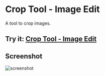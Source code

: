 # Crop Tool - Image Edit

A tool to crop images.


## Try it: [Crop Tool - Image Edit](https://chrome.google.com/webstore/detail/crop-tool-image-edit/foibnkkcggahkmckladbmgkajodpcjfh)

## Screenshot
![screenshot](https://raw.github.com/GoogleChrome/chrome-app-samples/master/image-edit/assets/screenshot_1280_800.png)
